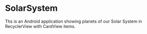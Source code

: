 # SolarSystem
Ths is an Android application showing planets of our Solar System in RecyclerView with CardView items.
